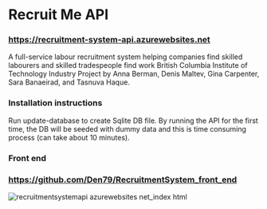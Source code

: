 # Recruit Me API
### https://recruitment-system-api.azurewebsites.net
A full-service labour recruitment system helping companies find skilled labourers and skilled tradespeople find work
British Columbia Institute of Technology Industry Project by Anna Berman, Denis Maltev, Gina Carpenter, Sara Banaeirad, and Tasnuva Haque.

### Installation instructions
Run update-database to create Sqlite DB file. 
By running the API for the first time, the DB will be seeded with dummy data and this is time consuming process (can take about 10 minutes).

### Front end
### https://github.com/Den79/RecruitmentSystem_front_end

![recruitmentsystemapi azurewebsites net_index html](https://user-images.githubusercontent.com/55157299/81374486-3707ea00-90b4-11ea-8cc7-fd0faf60bd00.png)
